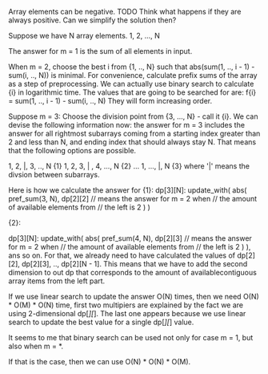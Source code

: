 Array elements can be negative.
TODO Think what happens if they are always positive. Can we simplify the
solution then?

Suppose we have N array elements.
1, 2, ..., N

The answer for m = 1 is the sum of all elements in input.

When m = 2, choose the best i from {1, .., N} such that
abs(sum(1, .., i - 1) - sum(i, .., N)) is minimal.
For convenience, calculate prefix sums of the array as a step of
preprocessing. We can actually use binary search to calculate {i} in
logarithmic time. The values that are going to be searched for are:
f{i} = sum(1, .., i - 1) - sum(i, .., N)
They will form increasing order.

Suppose m = 3:
Choose the division point from {3, ..., N} - call it {i}. We can
devise the following information now: the answer for m = 3 includes the
answer for all rightmost subarrays coming from a starting index greater
than 2 and less than N, and ending index that should always stay N. That
means that the following options are possible.

1, 2, |, 3, .., N {1}
1, 2, 3, | , 4, ..., N {2}
...
1, ..., |, N {3}
where '|' means the divsion between subarrays.

Here is how we calculate the answer for {1}:
dp[3][N]:
	 update_with(
		abs(
			pref_sum(3, N),
			dp[2][2] // means the answer for m = 2 when
				 // the amount of available elements from
				 // the left is 2
		)
	)

{2}:

dp[3][N]:
	 update_with(
		abs(
			pref_sum(4, N),
			dp[2][3] // means the answer for m = 2 when
				 // the amount of available elements from
				 // the left is 2
		)
	),
ans so on. For that, we already need to have calculated the values of
dp[2][2], dp[2][3], .., dp[2][N - 1]. This means that we have to add
the second dimension to out dp that corresponds to the amount of availablecontiguous array items from the left part.

If we use linear search to update the answer O(N) times, then we need
O(N) * O(M) * O(N) time, first two multipiers are explained by
the fact we are using 2-dimensional dp[*][*]. The last one appears because
we use linear search to update the best value for a single dp[*][*] value.

It seems to me that binary search can be used not only for case m = 1, but
also when m = *.

If that is the case, then we can use O(N) * O(N) * O(M).